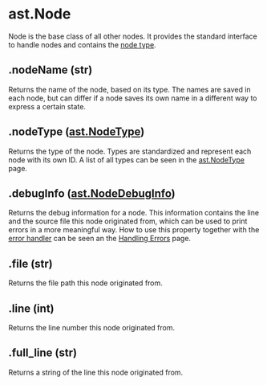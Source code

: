 # ast.Node

Node is the base class of all other nodes. It provides the standard interface to handle nodes and contains the [node type](NodeType).

## .nodeName (str)

Returns the name of the node, based on its type. The names are saved in each node, but can differ if a node saves its own name in a different way to express a certain state. 

## .nodeType ([ast.NodeType](NodeType))

Returns the type of the node. Types are standardized and represent each node with its own ID. A list of all types can be seen in the [ast.NodeType](NodeType) page.

## .debugInfo ([ast.NodeDebugInfo](NodeDebugInfo))

Returns the debug information for a node. This information contains the line and the source file this node originated from, which can be used to print errors in a more meaningful way. How to use this property together with the [error handler](/python-api/tic/ErrorHandler) can be seen an the [Handling Errors](/python-api/Handling-Errors) page.

## .file (str)

Returns the file path this node originated from.

## .line (int)

Returns the line number this node originated from. 

## .full_line (str)

Returns a string of the line this node originated from.

